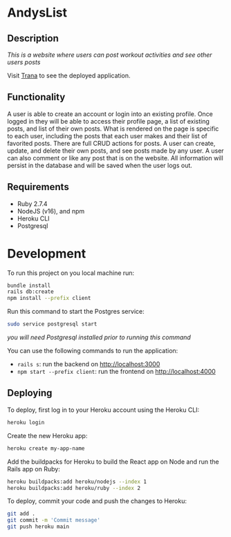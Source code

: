# AndysList

## Description

*This is a website where users can post workout activities and see other users posts*

 Visit [Trana](https://trana.herokuapp.com/) to see the deployed application.


## Functionality

A user is able to create an account or login into an existing profile. Once logged in they will be able to access their profile page, a list of existing posts, and list of their own posts. What is rendered on the page is specific to each user, including the posts that each user makes and their list of favorited posts. There are full CRUD actions for posts. A user can create, update, and delete their own posts, and see posts made by any user. A user can also comment or like any post that is on the website. All information will persist in the database and will be saved when the user logs out. 


## Requirements

- Ruby 2.7.4
- NodeJS (v16), and npm
- Heroku CLI
- Postgresql

# Development

To run this project on you local machine run:

```sh
bundle install
rails db:create
npm install --prefix client
```

Run this command to start the Postgres service:

```sh
sudo service postgresql start
```

*you will need Postgresql installed prior to running this command*

You can use the following commands to run the application:

- `rails s`: run the backend on [http://localhost:3000](http://localhost:3000)
- `npm start --prefix client`: run the frontend on
  [http://localhost:4000](http://localhost:4000)


## Deploying

To deploy, first log in to your Heroku account using the Heroku CLI:

```sh
heroku login
```

Create the new Heroku app:

```sh
heroku create my-app-name
```

Add the buildpacks for Heroku to build the React app on Node and run the Rails
app on Ruby:

```sh
heroku buildpacks:add heroku/nodejs --index 1
heroku buildpacks:add heroku/ruby --index 2
```

To deploy, commit your code and push the changes to Heroku:

```sh
git add .
git commit -m 'Commit message'
git push heroku main
```

